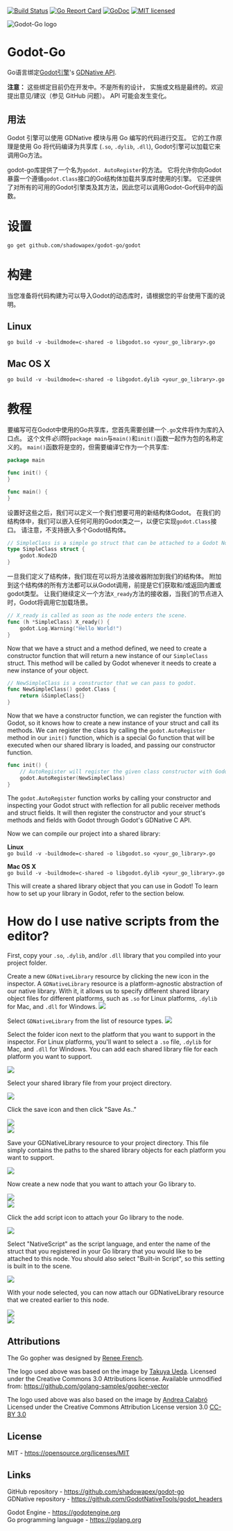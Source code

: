 [![Build Status](https://travis-ci.org/ShadowApex/godot-go.svg?branch=master)](https://travis-ci.org/ShadowApex/godot-go)
[![Go Report Card](https://goreportcard.com/badge/github.com/shadowapex/godot-go)](https://goreportcard.com/report/github.com/shadowapex/godot-go)
[![GoDoc](https://godoc.org/github.com/ShadowApex/goquery?status.png)](https://godoc.org/github.com/ShadowApex/godot-go/godot)
[![MIT licensed](https://img.shields.io/badge/license-MIT-blue.svg)](https://raw.githubusercontent.com/ShadowApex/godot-go/master/LICENSE)

![Godot-Go logo](/logo.png)

Godot-Go
========
Go语言绑定[Godot引擎](https://godotengine.org/)'s [GDNative API](https://github.com/GodotNativeTools/godot_headers).

**注意：** 这些绑定目前仍在开发中。不是所有的设计， 实施或文档是最终的。欢迎提出意见/建议（参见 GitHub 问题）。 API 可能会发生变化。

用法
-----
Godot 引擎可以使用 GDNative 模块与用 Go 编写的代码进行交互。
它的工作原理是使用 Go 将代码编译为共享库 (`.so`, `.dylib`, `.dll`),
Godot引擎可以加载它来调用Go方法。

godot-go库提供了一个名为`godot. AutoRegister`的方法。
它将允许你向Godot暴露一个遵循`godot.Class`接口的Go结构体加载共享库时使用的引擎。
它还提供了对所有的可用的Godot引擎类及其方法，因此您可以调用Godot-Go代码中的函数。

# 设置
`go get github.com/shadowapex/godot-go/godot`

# 构建
当您准备将代码构建为可以导入Godot的动态库时，请根据您的平台使用下面的说明。

## Linux
`go build -v -buildmode=c-shared -o libgodot.so <your_go_library>.go`    

## Mac OS X
`go build -v -buildmode=c-shared -o libgodot.dylib <your_go_library>.go`    

# 教程
要编写可在Godot中使用的Go共享库，您首先需要创建一个`.go`文件将作为库的入口点。
这个文件*必须*将`package main`与`main()`和`init()`函数一起作为包的名称定义的。
`main()`函数将是空的，但需要编译它作为一个共享库:

```go
package main

func init() {
}

func main() {
}
```

设置好这些之后，我们可以定义一个我们想要可用的新结构体Godot。
在我们的结构体中，我们可以嵌入任何可用的Godot类之一，以便它实现`godot.Class`接口。
请注意，不支持嵌入多个Godot结构体。

```go
// SimpleClass is a simple go struct that can be attached to a Godot Node2D object.
type SimpleClass struct {
	godot.Node2D
}
```

一旦我们定义了结构体，我们现在可以将方法接收器附加到我们的结构体。
附加到这个结构体的所有方法都可以从Godot调用，前提是它们获取和/或返回内置或godot类型。
让我们继续定义一个方法`X_ready`方法的接收器，当我们的节点进入时，Godot将调用它加载场景。

```go
// X_ready is called as soon as the node enters the scene.
func (h *SimpleClass) X_ready() {
	godot.Log.Warning("Hello World!")
}
```

Now that we have a struct and a method defined, we need to create a constructor
function that will return a new instance of our `SimpleClass` struct. This method 
will be called by Godot whenever it needs to create a new instance of your object.

```go
// NewSimpleClass is a constructor that we can pass to godot.
func NewSimpleClass() godot.Class {
	return &SimpleClass{}
}
```

Now that we have a constructor function, we can register the function with
Godot, so it knows how to create a new instance of your struct and call its
methods. We can register the class by calling the `godot.AutoRegister` method 
in our `init()` function, which is a special Go function that will be executed
when our shared library is loaded, and passing our constructor function.

```go
func init() {
	// AutoRegister will register the given class constructor with Godot.
	godot.AutoRegister(NewSimpleClass)
}
```

The `godot.AutoRegister` function works by calling your constructor and inspecting
your Godot struct with reflection for all public receiver methods and struct
fields. It will then register the constructor and your struct's methods and fields
with Godot through Godot's GDNative C API.

Now we can compile our project into a shared library:

**Linux**    
`go build -v -buildmode=c-shared -o libgodot.so <your_go_library>.go`    

**Mac OS X**    
`go build -v -buildmode=c-shared -o libgodot.dylib <your_go_library>.go`    

This will create a shared library object that you can use in Godot! To learn how
to set up your library in Godot, refer to the section below.

# How do I use native scripts from the editor?

First, copy your `.so`, `.dylib`, and/or `.dll` library that you compiled into
your project folder.

Create a new `GDNativeLibrary` resource by clicking the new icon in the inspector.
A `GDNativeLibrary` resource is a platform-agnostic abstraction of our native library. 
With it, it allows us to specify different shared library object files for different
platforms, such as `.so` for Linux platforms, `.dylib` for Mac, and `.dll` for Windows.
![](images/tutorial01.png)

Select `GDNativeLibrary` from the list of resource types.
![](images/tutorial02.png)

Select the folder icon next to the platform that you want to support in the inspector.
For Linux platforms, you'll want to select a `.so` file, `.dylib` for Mac, and `.dll` for
Windows. You can add each shared library file for each platform you want to support.

![](images/tutorial03.png)

Select your shared library file from your project directory.

![](images/tutorial04.png)

Click the save icon and then click "Save As.."

![](images/tutorial05.png)    
![](images/tutorial06.png)    

Save your GDNativeLibrary resource to your project directory. This file simply
contains the paths to the shared library objects for each platform you want to
support.

![](images/tutorial07.png)    

Now create a new node that you want to attach your Go library to.

![](images/tutorial08.png)    
![](images/tutorial09.png)    

Click the add script icon to attach your Go library to the node.

![](images/tutorial10.png)    

Select "NativeScript" as the script language, and enter the name of the struct 
that you registered in your Go library that you would like to be attached to this
node. You should also select "Built-in Script", so this setting is built in to
the scene.

![](images/tutorial11.png)    

With your node selected, you can now attach our GDNativeLibrary resource that we
created earlier to this node.

![](images/tutorial12.png)    
![](images/tutorial13.png)    

Attributions
------------
The Go gopher was designed by [Renee French](http://reneefrench.blogspot.com/).

The logo used above was based on the image by [Takuya Ueda](https://twitter.com/tenntenn). 
Licensed under the Creative Commons 3.0 Attributions license. 
Available unmodified from: <https://github.com/golang-samples/gopher-vector>

The logo used above was also based on the image by [Andrea Calabró](https://commons.wikimedia.org/wiki/File:Godot_logo.svg)
Licensed under the Creative Commons Attribution License version 3.0 [CC-BY 3.0](https://creativecommons.org/licenses/by/3.0/legalcode)

License
-------
MIT - <https://opensource.org/licenses/MIT>  

Links
-----
GitHub repository - <https://github.com/shadowapex/godot-go>  
GDNative repository - <https://github.com/GodotNativeTools/godot_headers>  

Godot Engine - <https://godotengine.org>  
Go programming language - <https://golang.org>  

